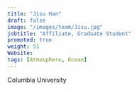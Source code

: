 ```yaml
---
title: "Jisu Han"
draft: false
image: "/images/team/Jisu.jpg"
jobtitle: "Affiliate, Graduate Student"
promoted: true
weight: 51
Website:
tags: [Atmosphere, Ocean]
---
```



Columbia University
